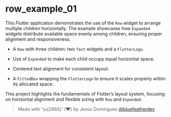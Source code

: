 # row_example_01

This Flutter application demonstrates the use of the `Row` widget to arrange multiple children horizontally. The example showcases how `Expanded` widgets distribute available space evenly among children, ensuring proper alignment and responsiveness.

- A `Row` with three children: two `Text` widgets and a `FlutterLogo`.

- Use of `Expanded` to make each child occupy equal horizontal space.

- Centered text alignment for consistent layout.

- A `FittedBox` wrapping the `FlutterLogo` to ensure it scales properly within its allocated space.

This project highlights the fundamentals of Flutter’s layout system, focusing on horizontal alignment and flexible sizing with `Row` and `Expanded`.

> Made with '\u{2665}' (♥) by Jesús Domínguez [@bluefeatherdev](https://github.com/bluefeatherdev)

